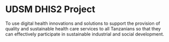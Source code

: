 # UDSM DHIS2 Project

To use digital health innovations and solutions to support the provision of quality and sustainable health care services to all Tanzanians so that they can effectively participate in sustainable industrial and social development.
